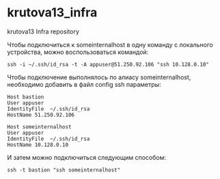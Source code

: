 # krutova13_infra
krutova13 Infra repository

Чтобы подключиться к someinternalhost в одну команду с локального устройства, можно воспользоваться командой: 

	ssh -i ~/.ssh/id_rsa -t -A appuser@51.250.92.106 "ssh 10.128.0.10"
 
Чтобы подключение выполнялось по алиасу someinternalhost, необходимо добавить в файл config ssh параметры:
	
	Host bastion
  	User appuser
  	IdentityFile  ~/.ssh/id_rsa
  	HostName 51.250.92.106

	Host someinternalhost
  	User appuser
  	IdentityFile  ~/.ssh/id_rsa
  	HostName 10.128.0.10

И затем можно подключиться следующим способом: 

	ssh -t bastion "ssh someinternalhost"
